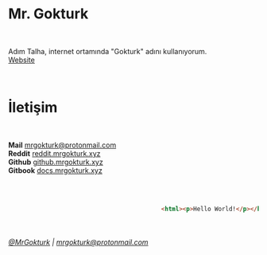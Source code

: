 
# Mr. Gokturk

<br/>

Adım Talha, internet ortamında "Gokturk" adını kullanıyorum. <br/>
[Website](https://mrgokturk.github.io)

<br/>

# İletişim

<br/>

**Mail** [mrgokturk@protonmail.com](mailto:mrgokturk@protonmail.com) <br/>
**Reddit** [reddit.mrgokturk.xyz](https://reddit.mrgokturk.xyz) <br/>
**Github** [github.mrgokturk.xyz](https://github.mrgokturk.xyz) <br/>
**Gitbook** [docs.mrgokturk.xyz](https://docs.mrgokturk.xyz) <br/>

<br/>
<br/>

```html
                                           <html><p>Hello World!</p></html>
```
<br/>

###### [@MrGokturk](https://github.com/MrGokturk) | [mrgokturk@protonmail.com](mrgokturk@protonmail.com)
